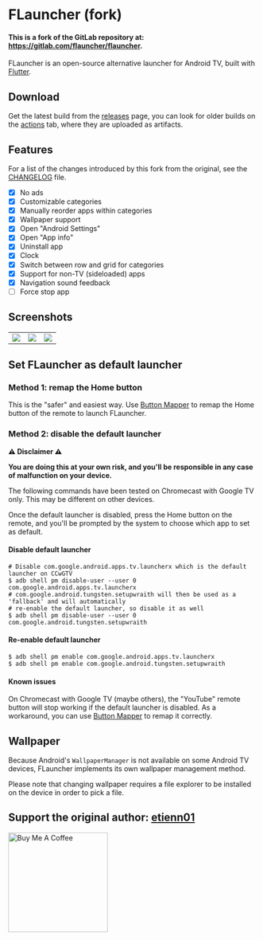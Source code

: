 # FLauncher (fork)
#### This is a fork of the GitLab repository at: https://gitlab.com/flauncher/flauncher.

FLauncher is an open-source alternative launcher for Android TV, built with [Flutter](https://flutter.dev).

## Download
Get the latest build from the [releases](https://github.com/CocoCR300/flauncher/releases) page, you can look for older builds on the [actions](https://github.com/CocoCR300/flauncher/actions) tab, where they are uploaded as artifacts.

## Features
For a list of the changes introduced by this fork from the original, see the [CHANGELOG](CHANGELOG.md) file.

- [x] No ads
- [x] Customizable categories
- [x] Manually reorder apps within categories
- [x] Wallpaper support
- [x] Open "Android Settings"
- [x] Open "App info"
- [x] Uninstall app
- [x] Clock
- [x] Switch between row and grid for categories
- [x] Support for non-TV (sideloaded) apps
- [x] Navigation sound feedback
- [ ] Force stop app

## Screenshots
|  |  |  |
|--|--|--|
| ![](screenshots/Screenshot_1624378896.png) | ![](screenshots/Screenshot_1624378921.png) | ![](screenshots/Screenshot_1624378938.png) |

## Set FLauncher as default launcher

### Method 1: remap the Home button
This is the "safer" and easiest way. Use [Button Mapper](https://play.google.com/store/apps/details?id=flar2.homebutton) to remap the Home button of the remote to launch FLauncher.

### Method 2: disable the default launcher
**:warning: Disclaimer :warning:**

**You are doing this at your own risk, and you'll be responsible in any case of malfunction on your device.**

The following commands have been tested on Chromecast with Google TV only. This may be different on other devices.

Once the default launcher is disabled, press the Home button on the remote, and you'll be prompted by the system to choose which app to set as default.

#### Disable default launcher
```shell
# Disable com.google.android.apps.tv.launcherx which is the default launcher on CCwGTV
$ adb shell pm disable-user --user 0 com.google.android.apps.tv.launcherx
# com.google.android.tungsten.setupwraith will then be used as a 'fallback' and will automatically
# re-enable the default launcher, so disable it as well
$ adb shell pm disable-user --user 0 com.google.android.tungsten.setupwraith
```

#### Re-enable default launcher
```shell
$ adb shell pm enable com.google.android.apps.tv.launcherx
$ adb shell pm enable com.google.android.tungsten.setupwraith
```

#### Known issues
On Chromecast with Google TV (maybe others), the "YouTube" remote button will stop working if the default launcher is disabled. As a workaround, you can use [Button Mapper](https://play.google.com/store/apps/details?id=flar2.homebutton) to remap it correctly.

## Wallpaper
Because Android's `WallpaperManager` is not available on some Android TV devices, FLauncher implements its own wallpaper management method.

Please note that changing wallpaper requires a file explorer to be installed on the device in order to pick a file.

## Support the original author: [etienn01](https://github.com/etienn01)
<a href="https://www.buymeacoffee.com/etienn01" target="_blank"><img src="https://cdn.buymeacoffee.com/buttons/v2/default-yellow.png" alt="Buy Me A Coffee" width="200"></a>

